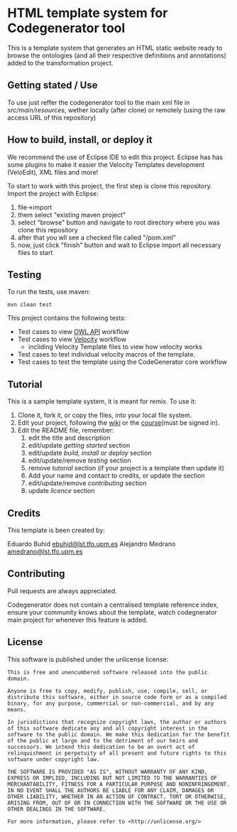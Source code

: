 # HTML template system for Codegenerator tool
This is a template system that generates an HTML static website ready to browse the ontologies (and all their respective definitions and annotations) added to the transformation project.

## Getting stated / Use
To use just reffer the codegenerator tool to the main xml file in *src/main/resources*, wether locally (after clone) or remotely (using the raw access URL of this repository)

## How to build, install, or deploy it
We recommend the use of Eclipse IDE to edit this project. 
Eclipse has has some plugins to make it easier the Velocity Templates development (VeloEdit), XML files and more!

To start to work with this project, the first step is clone this repository.
Import the project with Eclipse:
1. file->import
2. them select "existing maven project"
3. select "browse" button and navigate to root directory where you  was clone this repository
4. after that you wll see a checked file called "/pom.xml"
5. now, just click "finish" button and wait to Eclipse import all necessary files to start  

## Testing
To run the tests, use maven:
```
mvn clean test
```
This project contains the following tests:
* Test cases to view [OWL API](https://github.com/owlcs/owlapi/wiki/Documentation) workflow
* Test cases to view [Velocity](http://velocity.apache.org/) workflow
  * incliding Velocity Template files to view how velocity works
* Test cases to test individual velocity macros of the template.
* Test cases to test the template using the CodeGenerator core workflow

## Tutorial
This is a sample template system, it is meant for remix. To use it:
1. Clone it, fork it, or copy the files, into your local file system.
2. Edit your project, following the [wiki](https://gitlab.lst.tfo.upm.es/Activage-madrid-ds/code.generator/wikis/home) or the [course](https://poliformat.upv.es/portal/directtool/4136ab45-e867-4287-ac8e-d5eed63f8307/)(must be signed in).
3. Edit the README file, remember:
   1. edit the title and description
   2. edit/update _getting started_ section
   3. edit/update _build, install or deploy_ section
   4. edit/update/remove _testing_ section
   5. remove _tutorial_ section (if your project is a template then update it)
   6. Add your name and contact to credits, or update the section
   7. edit/update/remove _contributing_ section
   8. update _licence_ section

## Credits
This template is been created by:

Eduardo Buhid <ebuhid@lst.tfo.upm.es>
Alejandro Medrano <amedrano@lst.tfo.upm.es>


## Contributing
Pull requests are always appreciated.

Codegenerator does not contain a centralised template reference index, ensure your community knows about the template, watch codegnerator main project for whenever this feature is added.

## License
This software is published under the unlicense license:
```
This is free and unencumbered software released into the public domain.

Anyone is free to copy, modify, publish, use, compile, sell, or
distribute this software, either in source code form or as a compiled
binary, for any purpose, commercial or non-commercial, and by any
means.

In jurisdictions that recognize copyright laws, the author or authors
of this software dedicate any and all copyright interest in the
software to the public domain. We make this dedication for the benefit
of the public at large and to the detriment of our heirs and
successors. We intend this dedication to be an overt act of
relinquishment in perpetuity of all present and future rights to this
software under copyright law.

THE SOFTWARE IS PROVIDED "AS IS", WITHOUT WARRANTY OF ANY KIND,
EXPRESS OR IMPLIED, INCLUDING BUT NOT LIMITED TO THE WARRANTIES OF
MERCHANTABILITY, FITNESS FOR A PARTICULAR PURPOSE AND NONINFRINGEMENT.
IN NO EVENT SHALL THE AUTHORS BE LIABLE FOR ANY CLAIM, DAMAGES OR
OTHER LIABILITY, WHETHER IN AN ACTION OF CONTRACT, TORT OR OTHERWISE,
ARISING FROM, OUT OF OR IN CONNECTION WITH THE SOFTWARE OR THE USE OR
OTHER DEALINGS IN THE SOFTWARE.

For more information, please refer to <http://unlicense.org/>

```